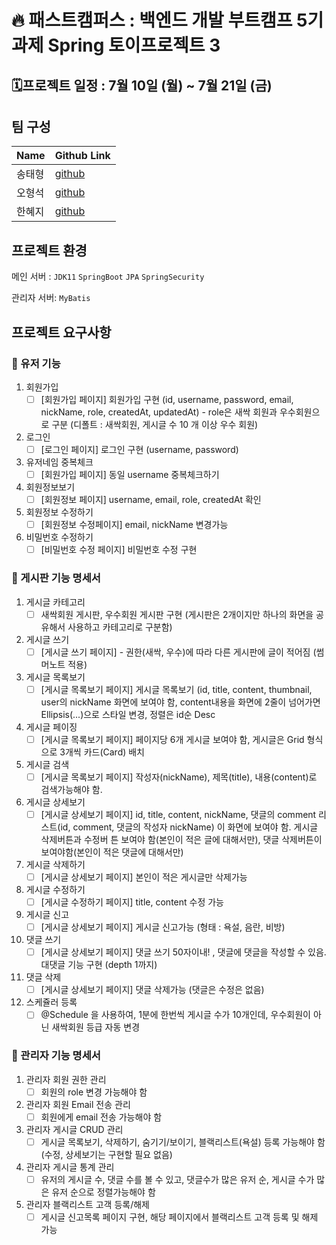 # 🔥 패스트캠퍼스 : 백엔드 개발 부트캠프 5기 과제 Spring 토이프로젝트 3


## 🗓️프로젝트 일정 : 7월 10일 (월) ~ 7월 21일 (금)

## 팀 구성

| Name | Github Link                           |
|------|---------------------------------------|
| 송태형  | [github](https://github.com/Ussu1112) |
| 오형석  | [github](https://github.com/brotherstone97) |
| 한혜지  | [github](https://github.com/bornin23) |

## 프로젝트 환경

메인 서버 : `JDK11` `SpringBoot` `JPA` `SpringSecurity`   

관리자 서버: `MyBatis`


## 프로젝트 요구사항

### 📄 유저 기능

1. 회원가입
    - [ ]  [회원가입 페이지] 회원가입 구현 (id, username, password, email, nickName, role, createdAt, updatedAt) - role은 새싹 회원과 우수회원으로 구분 (디폴트 : 새싹회원, 게시글 수 10 개 이상 우수 회원)
2. 로그인
    - [ ]  [로그인 페이지] 로그인 구현 (username, password)
3. 유저네임 중복체크
    - [ ]  [회원가입 페이지] 동일 username 중복체크하기
4. 회원정보보기
    - [ ]  [회원정보 페이지] username, email, role, createdAt 확인
5. 회원정보 수정하기
    - [ ]  [회원정보 수정페이지] email, nickName 변경가능
6. 비밀번호 수정하기
    - [ ]  [비밀번호 수정 페이지] 비밀번호 수정 구현

### 📄 게시판 기능 명세서

1. 게시글 카테고리
    - [ ]  새싹회원 게시판, 우수회원 게시판 구현 (게시판은 2개이지만 하나의 화면을 공유해서 사용하고 카테고리로 구분함)
2. 게시글 쓰기
    - [ ]  [게시글 쓰기 페이지] - 권한(새싹, 우수)에 따라 다른 게시판에 글이 적어짐 (썸머노트 적용)
3. 게시글 목록보기
    - [ ]  [게시글 목록보기 페이지] 게시글 목록보기 (id, title, content, thumbnail, user의 nickName 화면에 보여야 함, content내용을 화면에 2줄이 넘어가면 Ellipsis(...)으로 스타일 변경, 정렬은 id순 Desc
4. 게시글 페이징
    - [ ]  [게시글 목록보기 페이지] 페이지당 6개 게시글 보여야 함, 게시글은 Grid 형식으로 3개씩 카드(Card) 배치
5. 게시글 검색
    - [ ]  [게시글 목록보기 페이지] 작성자(nickName), 제목(title), 내용(content)로 검색가능해야 함.
6. 게시글 상세보기
    - [ ]  [게시글 상세보기 페이지] id, title, content, nickName, 댓글의 comment 리스트(id, comment, 댓글의 작성자 nickName) 이 화면에 보여야 함. 게시글 삭제버튼과 수정버
      튼 보여야 함(본인이 적은 글에 대해서만), 댓글 삭제버튼이 보여야함(본인이 적은 댓글에 대해서만)
7. 게시글 삭제하기
    - [ ]  [게시글 상세보기 페이지] 본인이 적은 게시글만 삭제가능
8. 게시글 수정하기
    - [ ]  [게시글 수정하기 페이지] title, content 수정 가능
9. 게시글 신고
    - [ ]  [게시글 상세보기 페이지] 게시글 신고가능 (형태 : 욕설, 음란, 비방)
10. 댓글 쓰기
    - [ ]  [게시글 상세보기 페이지] 댓글 쓰기 50자이내! , 댓글에 댓글을 작성할 수 있음. 대댓글 기능 구현 (depth 1까지)
11. 댓글 삭제
    - [ ]  [게시글 상세보기 페이지] 댓글 삭제가능 (댓글은 수정은 없음)
12. 스케쥴러 등록
    - [ ]  @Schedule 을 사용하여, 1분에 한번씩 게시글 수가 10개인데, 우수회원이 아닌 새싹회원 등급 자동 변경

### 📄 관리자 기능 명세서

1. 관리자 회원 권한 관리
    - [ ]  회원의 role 변경 가능해야 함
2. 관리자 회원 Email 전송 관리
    - [ ]  회원에게 email 전송 가능해야 함
3. 관리자 게시글 CRUD 관리
    - [ ]  게시글 목록보기, 삭제하기, 숨기기/보이기, 블랙리스트(욕설) 등록 가능해야 함 (수정,
      상세보기는 구현할 필요 없음)
4. 관리자 게시글 통계 관리
    - [ ]  유저의 게시글 수, 댓글 수를 볼 수 있고, 댓글수가 많은 유저 순, 게시글 수가 많은 유저
      순으로 정렬가능해야 함
5. 관리자 블랙리스트 고객 등록/해제
    - [ ]  게시글 신고목록 페이지 구현, 해당 페이지에서 블랙리스트 고객 등록 및 해제 가능